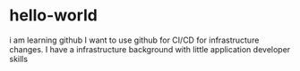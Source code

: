 # hello-world
i am learning github
I want to use github for CI/CD  for infrastructure changes.
I have a infrastructure background  with little application developer skills
